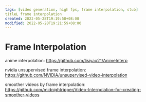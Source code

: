 ```yaml
---
tags: [video generation, high fps, frame interpolation, stub]
titleL frame interpolation
created: 2022-05-28T19:19:58+08:00
modified: 2022-05-28T19:21:59+08:00
---
```


# Frame Interpolation

anime interpolation:
https://github.com/lisiyao21/AnimeInterp

nvidia unsupervised frame interpolation:
https://github.com/NVIDIA/unsupervised-video-interpolation

smoother videos by frame interpolation:
https://github.com/midnightripper/Video-Interpolation-for-creating-smoother-videos

